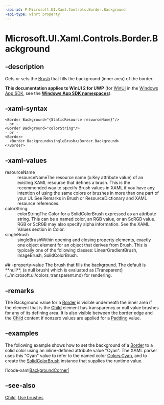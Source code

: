 ```yaml
---
-api-id: P:Microsoft.UI.Xaml.Controls.Border.Background
-api-type: winrt property
---
```


<!-- Property syntax
public Windows.UI.Xaml.Media.Brush Background { get;  set; }
-->

# Microsoft.UI.Xaml.Controls.Border.Background

## -description
Gets or sets the [Brush](../microsoft.ui.xaml.media/brush.md) that fills the background (inner area) of the border.

**This documentation applies to WinUI 2 for UWP** (for [WinUI](/windows/apps/winui/winui3/) in the [Windows App SDK](/windows/apps/windows-app-sdk/), see the **[Windows App SDK namespaces](/windows/windows-app-sdk/api/winrt/)**).

## -xaml-syntax
```xaml
<Border Background="{StaticResource resourceName}"/>
- or -
<Border Background="colorString"/>
- or -
<Border>
  <Border.Background>singleBrush</Border.Background>
</Border>

```


## -xaml-values
<dl><dt>resourceName</dt><dd>resourceNameThe resource name (x:Key attribute value) of an existing XAML resource that defines a brush. This is the recommended way to specify Brush values in XAML if you have any intention of using the same colors or brushes in more than one part of your UI. See Remarks in Brush or ResourceDictionary and XAML resource references.</dd>
<dt>colorString</dt><dd>colorStringThe Color for a SolidColorBrush expressed as an attribute string. This can be a named color, an RGB value, or an ScRGB value. RGB or ScRGB may also specify alpha information. See the XAML Values section in Color.</dd>
<dt>singleBrush</dt><dd>singleBrushWithin opening and closing property elements, exactly one object element for an object that derives from Brush. This is typically one of the following classes: LinearGradientBrush, ImageBrush, SolidColorBrush.</dd>
</dl>
## -property-value
The brush that fills the background. The default is **null**, (a null brush) which is evaluated as [Transparent](../microsoft.ui/colors_transparent.md) for rendering.

## -remarks
The Background value for a [Border](border.md) is visible underneath the inner area if the element that is the [Child](border_child.md) element has transparency or null value brushes for any of its defining area. It is also visible between the border edge and the [Child](border_child.md) content if nonzero values are applied for a [Padding](border_padding.md) value.

## -examples
The following example shows how to set the background of a [Border](border.md) to a solid color using an inline-defined attribute value "Cyan". The XAML parser uses this "Cyan" value to refer to the named color [Colors.Cyan](../microsoft.ui/colors_cyan.md), and to create the [SolidColorBrush](../microsoft.ui.xaml.media/solidcolorbrush.md) instance that supplies the runtime value.



[!code-xaml[BackgroundCorner](../microsoft.ui.xaml.controls/code/BorderSample2/csharp/Page.xaml#SnippetBackgroundCorner)]

## -see-also
[Child](border_child.md), [Use brushes](/windows/uwp/graphics/using-brushes)
